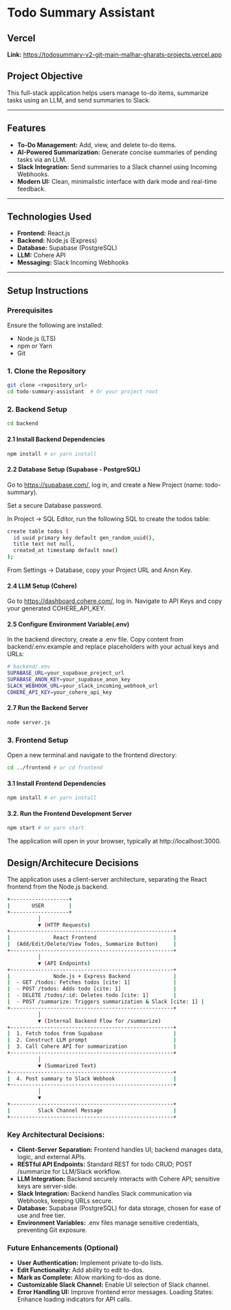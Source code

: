 # Todo Summary Assistant

## Vercel
**Link:** https://todosummary-v2-git-main-malhar-gharats-projects.vercel.app

## Project Objective

This full-stack application helps users manage to-do items, summarize tasks using an LLM, and send summaries to Slack.

---

## Features

- **To-Do Management:** Add, view, and delete to-do items.
- **AI-Powered Summarization:** Generate concise summaries of pending tasks via an LLM.
- **Slack Integration:** Send summaries to a Slack channel using Incoming Webhooks.
- **Modern UI:** Clean, minimalistic interface with dark mode and real-time feedback.

---

## Technologies Used

- **Frontend:** React.js
- **Backend:** Node.js (Express)
- **Database:** Supabase (PostgreSQL)
- **LLM:** Cohere API
- **Messaging:** Slack Incoming Webhooks

---

## Setup Instructions

### Prerequisites

Ensure the following are installed:

- Node.js (LTS)
- npm or Yarn
- Git

### 1. Clone the Repository

```bash
git clone <repository_url>
cd todo-summary-assistant  # Or your project root
```

### 2. Backend Setup

```bash
cd backend
```

#### 2.1 Install Backend Dependencies

```bash
npm install # or yarn install
```

#### 2.2 Database Setup (Supabase - PostgreSQL)

Go to https://supabase.com/, log in, and create a New Project (name: todo-summary).

Set a secure Database password.

In Project → SQL Editor, run the following SQL to create the todos table:

```bash
create table todos (
  id uuid primary key default gen_random_uuid(),
  title text not null,
  created_at timestamp default now()
);
```

From Settings → Database, copy your Project URL and Anon Key.

#### 2.4 LLM Setup (Cohere)

Go to https://dashboard.cohere.com/, log in.
Navigate to API Keys and copy your generated COHERE_API_KEY.

#### 2.5 Configure Environment Variable(.env)

In the backend directory, create a .env file. Copy content from backend/.env.example and replace placeholders with your actual keys and URLs:

```bash
# backend/.env
SUPABASE_URL=your_supabase_project_url
SUPABASE_ANON_KEY=your_supabase_anon_key
SLACK_WEBHOOK_URL=your_slack_incoming_webhook_url
COHERE_API_KEY=your_cohere_api_key
```

#### 2.7 Run the Backend Server

```bash
node server.js
```

### 3. Frontend Setup

Open a new terminal and navigate to the frontend directory:

```bash
cd ../frontend # or cd frontend
```

#### 3.1 Install Frontend Dependencies

```bash
npm install # or yarn install
```

#### 3.2. Run the Frontend Development Server

```bash
npm start # or yarn start
```

The application will open in your browser, typically at http://localhost:3000.

## Design/Architecure Decisions

The application uses a client-server architecture, separating the React frontend from the Node.js backend.

```bash
+-------------------+
|       USER        |
+-------------------+
          │
          ▼ (HTTP Requests)
+-----------------------------------------------------+
|              React Frontend                         |
|  (Add/Edit/Delete/View Todos, Summarize Button)     |
+-----------------------------------------------------+
          │
          ▼ (API Endpoints)
+-----------------------------------------------------+
|              Node.js + Express Backend              |
|  - GET /todos: Fetches todos [cite: 1]              |
|  - POST /todos: Adds todo [cite: 1]                 |
|  - DELETE /todos/:id: Deletes todo [cite: 1]        |
|  - POST /summarize: Triggers summarization & Slack [cite: 1] |
+-----------------------------------------------------+
          │
          ▼ (Internal Backend Flow for /summarize)
+-----------------------------------------------------+
|  1. Fetch todos from Supabase                       |
|  2. Construct LLM prompt                            |
|  3. Call Cohere API for summarization               |
+-----------------------------------------------------+
          │
          ▼ (Summarized Text)
+-----------------------------------------------------+
|  4. Post summary to Slack Webhook                   |
+-----------------------------------------------------+
          │
          ▼
+-----------------------------------------------------+
|         Slack Channel Message                       |
+-----------------------------------------------------+

```

### Key Architectural Decisions:

- **Client-Server Separation:** Frontend handles UI; backend manages data, logic, and external APIs.
- **RESTful API Endpoints:** Standard REST for todo CRUD; POST /summarize for LLM/Slack workflow.
- **LLM Integration:** Backend securely interacts with Cohere API; sensitive keys are server-side.
- **Slack Integration:** Backend handles Slack communication via Webhooks, keeping URLs secure.
- **Database:** Supabase (PostgreSQL) for data storage, chosen for ease of use and free tier.
- **Environment Variables:** .env files manage sensitive credentials, preventing Git exposure.

### Future Enhancements (Optional)

- **User Authentication:** Implement private to-do lists.
- **Edit Functionality:** Add ability to edit to-dos.
- **Mark as Complete:** Allow marking to-dos as done.
- **Customizable Slack Channel:** Enable UI selection of Slack channel.
- **Error Handling UI:** Improve frontend error messages.
  Loading States: Enhance loading indicators for API calls.
